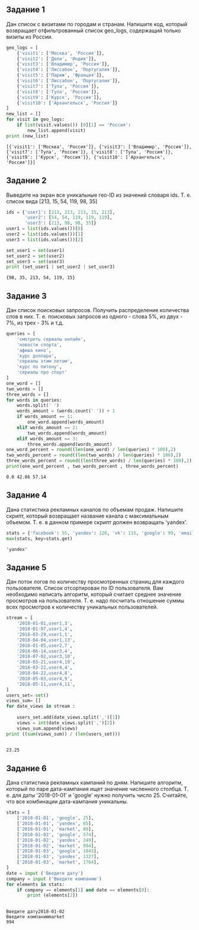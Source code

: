 
## Задание 1

Дан список с визитами по городам и странам. 
Напишите код, который возвращает отфильтрованный список geo_logs, содержащий только визиты из России.


```python
geo_logs = [
    {'visit1': ['Москва', 'Россия']},
    {'visit2': ['Дели', 'Индия']},
    {'visit3': ['Владимир', 'Россия']},
    {'visit4': ['Лиссабон', 'Португалия']},
    {'visit5': ['Париж', 'Франция']},
    {'visit6': ['Лиссабон', 'Португалия']},
    {'visit7': ['Тула', 'Россия']},
    {'visit8': ['Тула', 'Россия']},
    {'visit9': ['Курск', 'Россия']},
    {'visit10': ['Архангельск', 'Россия']}
]
new_list = []
for visit in geo_logs:
    if list(visit.values()) [0][1] == 'Россия':
        new_list.append(visit)
print (new_list) 
```

    [{'visit1': ['Москва', 'Россия']}, {'visit3': ['Владимир', 'Россия']}, {'visit7': ['Тула', 'Россия']}, {'visit8': ['Тула', 'Россия']}, {'visit9': ['Курск', 'Россия']}, {'visit10': ['Архангельск', 'Россия']}]
    

## Задание 2

Выведите на экран все уникальные гео-ID из значений словаря ids. Т. е. список вида [213, 15, 54, 119, 98, 35]


```python
ids = {'user1': [213, 213, 213, 15, 213], 
       'user2': [54, 54, 119, 119, 119], 
       'user3': [213, 98, 98, 35]}
user1 = list(ids.values())[0]
user2 = list(ids.values())[1]
user3 = list(ids.values())[2]

set_user1 = set(user1)
set_user2 = set(user2)
set_user3 = set(user3)
print (set_user1 | set_user2 | set_user3)
```

    {98, 35, 213, 54, 119, 15}
    

## Задание 3

Дан список поисковых запросов. Получить распределение количества слов в них. 
Т. е. поисковых запросов из одного - слова 5%, из двух - 7%, из трех - 3% и т.д.


```python
queries = [
    'смотреть сериалы онлайн',
    'новости спорта',
    'афиша кино',
    'курс доллара',
    'сериалы этим летом',
    'курс по питону',
    'сериалы про спорт'
]
one_word = []
two_words = [] 
three_words = []
for words in queries: 
    words.split(' ') 
    words_amount = (words.count(' ')) + 1 
    if words_amount == 1:
        one_word.append(words_amount)
    elif words_amount == 2:
        two_words.append(words_amount)
    elif words_amount == 3:
        three_words.append(words_amount)
one_word_percent = round((len(one_word) / len(queries) * 100),2)
two_words_percent = round((len(two_words) / len(queries) * 100),2)
three_words_percent = round((len(three_words) / len(queries) * 100),2)
print(one_word_percent , two_words_percent , three_words_percent)
```

    0.0 42.86 57.14
    

## Задание 4

Дана статистика рекламных каналов по объемам продаж. Напишите скрипт, который возвращает название канала с максимальным объемом.
Т. е. в данном примере скрипт должен возвращать 'yandex'.


```python
stats = {'facebook': 55, 'yandex': 120, 'vk': 115, 'google': 99, 'email': 42, 'ok': 98}
max(stats, key=stats.get)

```




    'yandex'



## Задание 5

Дан поток логов по количеству просмотренных страниц для каждого пользователя. Список отсортирован по ID пользователя. Вам необходимо написать алгоритм, который считает среднее значение просмотров на пользователя. 
Т. е. надо посчитать отношение суммы всех просмотров к количеству уникальных пользователей.


```python
stream = [
    '2018-01-01,user1,3',
    '2018-01-07,user1,4',
    '2018-03-29,user1,1',
    '2018-04-04,user1,13',
    '2018-01-05,user2,7',
    '2018-06-14,user3,4',
    '2018-07-02,user3,10',
    '2018-03-21,user4,19',
    '2018-03-22,user4,4',
    '2018-04-22,user4,8',
    '2018-05-03,user4,9',
    '2018-05-11,user4,11',
]
users_set= set()
views_sum= []
for date_views in stream : 
    
    users_set.add(date_views.split(',')[1])
    views = int(date_views.split(',')[2])
    views_sum.append(views)
print ((sum(views_sum)) / (len(users_set)))
    
```

    23.25
    

## Задание 6

Дана статистика рекламных кампаний по дням. Напишите алгоритм, который по паре дата-кампания ищет значение численного столбца. 
Т. е. для даты '2018-01-01' и 'google' нужно получить число 25. 
Считайте, что все комбинации дата-кампания уникальны.


```python
stats = [
    ['2018-01-01', 'google', 25],
    ['2018-01-01', 'yandex', 65],
    ['2018-01-01', 'market', 89],
    ['2018-01-02', 'google', 574],
    ['2018-01-02', 'yandex', 249],
    ['2018-01-02', 'market', 994],
    ['2018-01-03', 'google', 1843],
    ['2018-01-03', 'yandex', 1327],
    ['2018-01-03', 'market', 1764],
]
date = input ('Введите дату')
company = input ('Введите компанию')
for elements in stats:
    if company == elements[1] and date == elements[0]:
        print (elements[2])
   
```

    Введите дату2018-01-02
    Введите компаниюmarket
    994
    


```python

```
